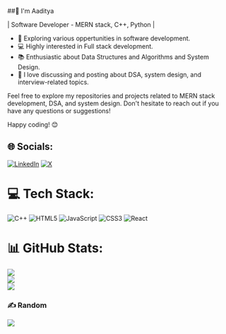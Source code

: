 ##👋 I'm Aaditya

| Software Developer - MERN stack, C++, Python | 

- 🌱 Exploring various oppertunities in software development.
- 💻 Highly interested in Full stack development.
- 📚 Enthusiastic about Data Structures and Algorithms and System Design.
- 💬 I love discussing and posting about DSA, system design, and interview-related topics.

Feel free to explore my repositories and projects related to MERN stack development, DSA, and system design. Don't hesitate to reach out if you have any questions or suggestions!

Happy coding! 😊

## 🌐 Socials:
[![LinkedIn](https://img.shields.io/badge/LinkedIn-%230077B5.svg?logo=linkedin&logoColor=white)](https://linkedin.com/in/www.linkedin.com/in/aadityaparmar) [![X](https://img.shields.io/badge/X-black.svg?logo=X&logoColor=white)](https://x.com/a1dtya) 

# 💻 Tech Stack:
![C++](https://img.shields.io/badge/c++-%2300599C.svg?style=for-the-badge&logo=c%2B%2B&logoColor=white) ![HTML5](https://img.shields.io/badge/html5-%23E34F26.svg?style=for-the-badge&logo=html5&logoColor=white) ![JavaScript](https://img.shields.io/badge/javascript-%23323330.svg?style=for-the-badge&logo=javascript&logoColor=%23F7DF1E) ![CSS3](https://img.shields.io/badge/css3-%231572B6.svg?style=for-the-badge&logo=css3&logoColor=white) ![React](https://img.shields.io/badge/react-%2320232a.svg?style=for-the-badge&logo=react&logoColor=%2361DAFB)

# 📊 GitHub Stats:
![](https://github-readme-stats.vercel.app/api?username=a1dtya&theme=dark&hide_border=false&include_all_commits=false&count_private=false)<br/>
![](https://github-readme-streak-stats.herokuapp.com/?user=a1dtya&theme=dark&hide_border=false)<br/>
![](https://github-readme-stats.vercel.app/api/top-langs/?username=a1dtya&theme=dark&hide_border=false&include_all_commits=false&count_private=false&layout=compact)


### ✍️ Random 
![](https://quotes-github-readme.vercel.app/api?type=horizontal&theme=radical)

<!-- Proudly created with GPRM ( https://gprm.itsvg.in ) -->
